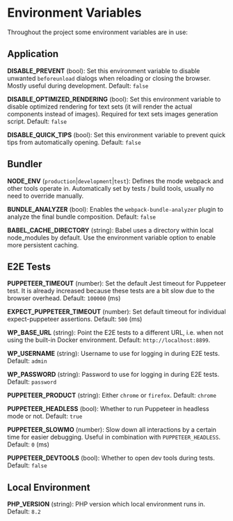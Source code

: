 # Environment Variables

Throughout the project some environment variables are in use:

## Application

**DISABLE_PREVENT** (bool):
Set this environment variable to disable unwanted `beforeunload` dialogs when reloading or closing the browser. Mostly useful during development. Default: `false`

**DISABLE_OPTIMIZED_RENDERING** (bool):
Set this environment variable to disable optimized rendering for text sets (it will render the actual components instead of images). Required for text sets images generation script. Default: `false`

**DISABLE_QUICK_TIPS** (bool):
Set this environment variable to prevent quick tips from automatically opening. Default: `false`

## Bundler

**NODE_ENV** (`production`|`development`|`test`):
Defines the mode webpack and other tools operate in. Automatically set by tests / build tools, usually no need to override manually.

**BUNDLE_ANALYZER** (bool):
Enables the `webpack-bundle-analyzer` plugin to analyze the final bundle composition. Default: `false`

**BABEL_CACHE_DIRECTORY** (string):
Babel uses a directory within local node_modules by default. Use the environment variable option to enable more persistent caching.

## E2E Tests

**PUPPETEER_TIMEOUT** (number):
Set the default Jest timeout for Puppeteer test. It is already increased because these tests are a bit slow due to the browser overhead. Default: `100000` (ms)

**EXPECT_PUPPETEER_TIMEOUT** (number):
Set default timeout for individual expect-puppeteer assertions. Default: `500` (ms)

**WP_BASE_URL** (string):
Point the E2E tests to a different URL, i.e. when not using the built-in Docker environment. Default: `http://localhost:8899`.

**WP_USERNAME** (string):
Username to use for logging in during E2E tests. Default: `admin`

**WP_PASSWORD** (string):
Password to use for logging in during E2E tests. Default: `password`

**PUPPETEER_PRODUCT** (string):
Either `chrome` or `firefox`. Default: `chrome`

**PUPPETEER_HEADLESS** (bool):
Whether to run Puppeteer in headless mode or not. Default: `true`

**PUPPETEER_SLOWMO** (number):
Slow down all interactions by a certain time for easier debugging. Useful in combination with `PUPPETEER_HEADLESS`. Default: `0` (ms)

**PUPPETEER_DEVTOOLS** (bool):
Whether to open dev tools during tests. Default: `false`

## Local Environment

**PHP_VERSION** (string):
PHP version which local environment runs in. Default: `8.2` 
